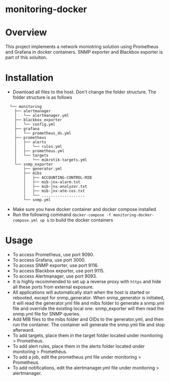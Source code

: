 # monitoring-docker
# Overview
This project implements a network moniotring solution using Prometheus and Grafana in docker containers. SNMP exporter and Blackbox exporter is part of this soluiton.
# Installation
- Download all files to the host. Don't change the folder structure. The folder structure is as follows
```
  └── monitoring
    ├── alertmanager
    │   └── alertmanager.yml
    ├── blackbox_exporter
    │   └── config.yml
    ├── grafana
    │   └── prometheus_ds.yml
    ├── prometheus
    │   ├── alerts
    │   │   └── rules.yml
    │   ├── prometheus.yml
    │   └── targets
    │       └── mikrotik-targets.yml
    └── snmp_exporter
        ├── generator.yml
        ├── mibs
        │   ├── ACCOUNTING-CONTROL-MIB
        │   ├── mib-jnx-alarm.txt
        │   ├── mib-jnx-analyzer.txt
        │   ├── mib-jnx-atm-cos.txt
        │   └── ...................
        └── snmp.yml
```
- Make sure you have docker container and docker compose installed
- Run the following command `docker-compose -f monitoring-docker-compose.yml up &` to build the docker containers
# Usage
- To access Prometheus, use port 9090.
- To access Grafana, use port 3000.
- To access SNMP exporter, use port 9116.
- To access Blackbox exporter, use port 9115.
- To access Alertmanager, use port 9093.
- It is highly recommended to set up a reverse proxy with `https` and hide all these ports from external exposure.
- All applications will automatically start when the host is started or rebooted, except for snmp_generator. When snmp_generator is initiated, it will read the generator.yml file and mibs folder to generate a snmp.yml file and override the existing local one. snmp_exporter will then read the snmp.yml file for SNMP queries.
- Add MIB files to the mibs folder and OIDs to the generator.yml, and then run the container. The container will generate the snmp.yml file and stop afterward.
- To add targets, place them in the target folder located under monitoring > Prometheus.
- To add alert rules, place them in the alerts folder located under monitoring > Prometheus.
- To add a job, edit the prometheus.yml file under monitoring > Prometheus.
- To add notifications, edit the alertmanager.yml file under monitoring > alertmanager.
